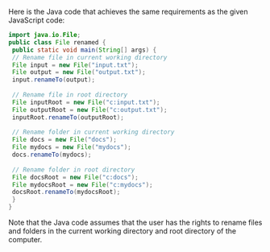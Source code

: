 Here is the Java code that achieves the same requirements as the given JavaScript code:
```java
import java.io.File;
public class File renamed {
 public static void main(String[] args) {
 // Rename file in current working directory
 File input = new File("input.txt");
 File output = new File("output.txt");
 input.renameTo(output);
 
 // Rename file in root directory
 File inputRoot = new File("c:input.txt");
 File outputRoot = new File("c:output.txt");
 inputRoot.renameTo(outputRoot);
 
 // Rename folder in current working directory
 File docs = new File("docs");
 File mydocs = new File("mydocs");
 docs.renameTo(mydocs);
 
 // Rename folder in root directory
 File docsRoot = new File("c:docs");
 File mydocsRoot = new File("c:mydocs");
 docsRoot.renameTo(mydocsRoot);
 }
}
```
Note that the Java code assumes that the user has the rights to rename files and folders in the current working directory and root directory of the computer.

